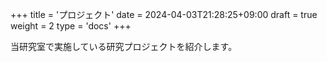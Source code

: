 +++
title = 'プロジェクト'
date = 2024-04-03T21:28:25+09:00
draft = true
weight = 2
type = 'docs'
+++

当研究室で実施している研究プロジェクトを紹介します。
